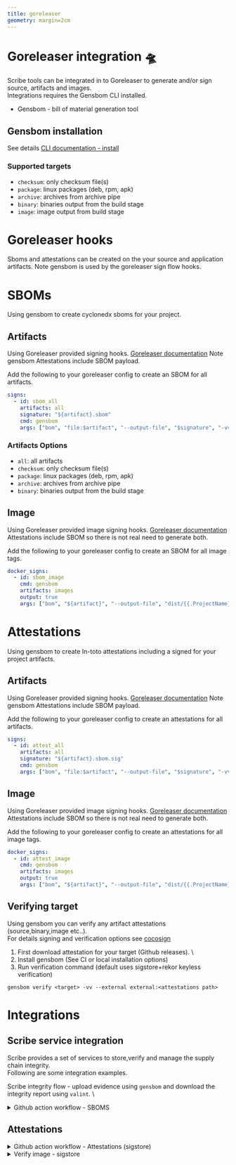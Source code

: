 ```yaml
---
title: goreleaser
geometry: margin=2cm
---
```

# Goreleaser integration 🛸
Scribe tools can be integrated in to Goreleaser to generate and/or sign source,
artifacts and images. \
Integrations requires the Gensbom CLI installed.
* Gensbom - bill of material generation tool

## Gensbom installation
See details [CLI documentation - install ](../cli/gensbom/docs/installation.md)

### Supported targets
* `checksum`: only checksum file(s)
* `package`:  linux packages (deb, rpm, apk)
* `archive`:  archives from archive pipe
* `binary`:   binaries output from the build stage
* `image`: image output from build stage

# Goreleaser hooks
Sboms and attestations can be created on the your source and application artifacts.
Note gensbom is used by the goreleaser sign flow hooks.

# SBOMs
Using gensbom to create cyclonedx sboms for your project.

## Artifacts
Using Goreleaser provided signing hooks.
[Goreleaser documentation](https://goreleaser.com/customization/sign/)
Note gensbom Attestations include SBOM payload.

Add the following to your goreleaser config to create an SBOM for all artifacts.
```YAML
signs:
  - id: sbom_all
    artifacts: all
    signature: "${artifact}.sbom"
    cmd: gensbom
    args: ["bom", "file:$artifact", "--output-file", "$signature", "-vv", "-f"]
```

### Artifacts Options
* `all`: all artifacts
* `checksum`: only checksum file(s)
* `package`:  linux packages (deb, rpm, apk)
* `archive`:  archives from archive pipe
* `binary`:   binaries output from the build stage


## Image
Using Goreleaser provided image signing hooks.
[Goreleaser documentation](https://goreleaser.com/customization/docker_sign/)
Attestations include SBOM so there is not real need to generate both.

Add the following to your goreleaser config to create an SBOM for all image tags.
```YAML
docker_signs:
  - id: sbom_image
    cmd: gensbom
    artifacts: images
    output: true
    args: ["bom", "${artifact}", "--output-file", "dist/{{.ProjectName}}_{{ .Tag }}.image.sbom", "-vv", "-f"]
```


# Attestations
Using gensbom to create In-toto attestations including a signed for your project artifacts.


## Artifacts
Using Goreleaser provided signing hooks.
[Goreleaser documentation](https://goreleaser.com/customization/sign/)
Note gensbom Attestations include SBOM payload.

Add the following to your goreleaser config to create an attestations for all artifacts.
```YAML
signs:
  - id: attest_all
    artifacts: all
    signature: "${artifact}.sbom.sig"
    cmd: gensbom
    args: ["bom", "file:$artifact", "--output-file", "$signature", "-vv", "-f", "--format", "attest"]
```

## Image
Using Goreleaser provided image signing hooks.
[Goreleaser documentation](https://goreleaser.com/customization/docker_sign/)
Attestations include SBOM so there is not real need to generate both.

Add the following to your goreleaser config to create an attestations for all image tags.
```YAML
docker_signs:
  - id: attest_image
    cmd: gensbom
    artifacts: images
    output: true
    args: ["bom", "${artifact}", "--output-file", "dist/{{.ProjectName}}_{{ .Tag }}.image.sbom.sig", "-vv", "-f", "--format", "attest"]
```

## Verifying target
Using gensbom you can verify any artifact attestations (source,binary,image etc..). \
For details signing and verification options see [cocosign](https://github.com/scribe-security/cocosign) 

1) First download attestation for your target (Github releases). \
2) Install gensbom (See CI or local installation options)
3) Run verification command (default uses sigstore+rekor keyless verification)
```shell
gensbom verify <target> -vv --external external:<attestations path>
```

# Integrations
## Scribe service integration
Scribe provides a set of services to store,verify and manage the supply chain integrity. \
Following are some integration examples.

Scribe integrity flow - upload evidence using `gensbom` and download the integrity report using `valint`. \

<details>
  <summary> Github action workflow - SBOMS </summary>

Full workflow example of a workflow, upload sbom evidence on source,binaries and images using gensbom and download report using valint.

`release.yaml`
```YAML
name: release

on:
  push:
    tags:
      - 'v*'
    
permissions:
   contents: write
   packages: write

jobs:
  release:
    runs-on: ubuntu-latest
    steps:
            - uses: actions/checkout@v2
        with:
          fetch-depth: 0

      - uses: actions/setup-go@v3
        with:
          go-version: 1.18

      - uses: scribe-security/actions/installer@master
        with:
          tools: gensbom

      - uses: docker/login-action@v2 
        with:
          username: ${{ secrets.registry_username }}
          password: ${{ secrets.registry_password }}


      - uses: goreleaser/goreleaser-action@v3
        id: release
        with:
          version: latest
          args: release  --debug --rm-dist
        env:
          GITHUB_TOKEN: ${{ secrets.GITHUB_TOKEN }}
          GENSBOM_SCRIBE_AUTH0_CLIENTID:  ${{ secrets.clientid }}
          GENSBOM_SCRIBE_AUTH0_CLIENTSECRET: ${{ secrets.clientsecret }}
          GENSBOM_SCRIBE_ENABLE: true

      - name: Valint - download report
        id: valint_report
        uses: scribe-security/actions/valint/report@master
        with:
           verbose: 3
           scribe-enable: true
           scribe-client-id: ${{ secrets.clientid }}
           scribe-client-secret: ${{ secrets.clientsecret }}

      - uses: actions/upload-artifact@v2
        with:
          name: scribe-evidence
          path: |
            scribe/gensbom
            ${{ steps.valint_report.outputs.OUTPUT_PATH }}
```

`goreleaser.yaml`
```YAML
release:
  disable: true
  extra_files:
    - glob: /dist/*image*

builds:
- env:
  - CGO_ENABLED=0
  goos:
  - linux
  - darwin
  goarch:
  - amd64
  - arm64
  mod_timestamp: '{{ .CommitTimestamp }}'
  flags:
    - -trimpath
  ldflags:
    - -s -w -X main.version={{.Version}} -X main.commit={{.Commit}} -X main.date={{ .CommitDate }}

checksum:
  name_template: 'checksums.txt'

source:
  enabled: true

archives:
  - id: "{{ .ProjectName }}.tar.gz"
    name_template: '{{.ProjectName}}_{{.Version}}_{{.Os}}-{{.Arch}}'
    format_overrides:
      - goos: windows
        format: zip

signs:
  - id: sbom_all
    artifacts: all
    signature: "${artifact}.sbom"
    cmd: gensbom
    args: ["bom", "file:$artifact", "--output-file", "$signature", "-vv", "-f"]

dockers:
- image_templates:
  - 'scribesecuriy.jfrog.io/scribe-docker-public-local/goreleaser-example:latest'
  - 'scribesecuriy.jfrog.io/scribe-docker-public-local/goreleaser-example:{{ .Tag }}'
  dockerfile: Dockerfile
  build_flag_templates:
  - "--pull"
  - "--label=org.opencontainers.image.created={{.Date}}"
  - "--label=org.opencontainers.image.name={{.ProjectName}}"
  - "--label=org.opencontainers.image.revision={{.FullCommit}}"
  - "--label=org.opencontainers.image.version={{.Version}}"
  - "--label=org.opencontainers.image.source={{.GitURL}}"

docker_signs:
  - id: sbom_image
    cmd: gensbom
    artifacts: images
    output: true
    args: ["bom", "${artifact}", "--output-file", "dist/{{.ProjectName}}_{{ .Tag }}.image.sbom", "-vv", "-f"]
```
</details>


## Attestations

<details>
  <summary> Github action workflow - Attestations (sigstore) </summary>

Full workflow example of a workflow, upload attestations evidence on source,binaries and images using gensbom and download report using valint.
Note attestations use on github the sigstore-github integration using the identity of the workflow and sigstore as a CA.

`release.yaml`
```YAML
name: release

on:
  push:
    tags:
      - 'v*'
    
permissions:
   contents: write
   packages: write
   id-token: write # Needed for sigstore-github - workload identity flow

jobs:
  release:
    runs-on: ubuntu-latest
    steps:
            - uses: actions/checkout@v2
        with:
          fetch-depth: 0

      - uses: actions/setup-go@v3
        with:
          go-version: 1.18

      - uses: scribe-security/actions/installer@master
        with:
          tools: gensbom

      - uses: docker/login-action@v2 
        with:
          username: ${{ secrets.registry_username }}
          password: ${{ secrets.registry_password }}


      - uses: goreleaser/goreleaser-action@v3
        id: release
        with:
          version: latest
          args: release  --debug --rm-dist

      - uses: actions/upload-artifact@v2
        with:
          name: scribe-evidence
          path: |
            scribe/gensbom
            ${{ steps.valint_report.outputs.OUTPUT_PATH }}
```

`goreleaser.yaml`
```YAML
release:
  disable: true
  extra_files:
    - glob: /dist/*image*

builds:
- env:
  - CGO_ENABLED=0
  goos:
  - linux
  - darwin
  goarch:
  - amd64
  - arm64
  mod_timestamp: '{{ .CommitTimestamp }}'
  flags:
    - -trimpath
  ldflags:
    - -s -w -X main.version={{.Version}} -X main.commit={{.Commit}} -X main.date={{ .CommitDate }}

checksum:
  name_template: 'checksums.txt'

source:
  enabled: true

archives:
  - id: "{{ .ProjectName }}.tar.gz"
    name_template: '{{.ProjectName}}_{{.Version}}_{{.Os}}-{{.Arch}}'
    format_overrides:
      - goos: windows
        format: zip

signs:
  - id: attest_all
    artifacts: all
    signature: "${artifact}.sbom.sig"
    cmd: gensbom
    args: ["bom", "file:$artifact", "--output-file", "$signature", "-vv", "-f", "--format", "attest"]

dockers:
- image_templates:
  - 'scribesecuriy.jfrog.io/scribe-docker-public-local/goreleaser-example:latest'
  - 'scribesecuriy.jfrog.io/scribe-docker-public-local/goreleaser-example:{{ .Tag }}'
  dockerfile: Dockerfile
  build_flag_templates:
  - "--pull"
  - "--label=org.opencontainers.image.created={{.Date}}"
  - "--label=org.opencontainers.image.name={{.ProjectName}}"
  - "--label=org.opencontainers.image.revision={{.FullCommit}}"
  - "--label=org.opencontainers.image.version={{.Version}}"
  - "--label=org.opencontainers.image.source={{.GitURL}}"

docker_signs:
  - id: attest_image
    cmd: gensbom
    artifacts: images
    output: true
    args: ["bom", "${artifact}", "--output-file", "dist/{{.ProjectName}}_{{ .Tag }}.image.sbom.sig", "-vv", "-f", "--format", "attest"]
```
</details>



<details>
  <summary> Verify image - sigstore </summary>

Download your image attestations from your release page, verify the image against sigstore.

```shell
gensbom verify scribesecuriy.jfrog.io/scribe-docker-public-local/goreleaser-example:v1.2.23 -vv --external external:goreleaser-example_v1.2.23.image.sbom.sig
```

Output:
```log
INFO[0007] [enabled] rekorStorer, using storer          
INFO[0007] [enabled] fulcioVerifier, using verifer      
INFO[0007] Download success - Rekor Found cert, CN: sigstore-intermediate, Emails: [] 
INFO[0007] Verify success - TRUSTED signiture, Verifier trust: fulcioVerifier, CN: sigstore-intermediate, Emails: [], URIs: [https://github.com/scribe-security/goreleaser-example/.github/workflows/release.yml@refs/tags/v1.2.23] 
INFO[0007] Verify success - Rekor offline               
INFO[0007] Verify attestation success         
```
Note Github workload identity `https://github.com/scribe-security/goreleaser-example/.github/workflows/release.yml@refs/tags/v1.2.23`.

</details>


